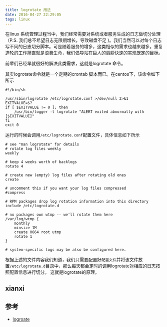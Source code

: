 ```yaml
---
title: logrotate 用法
date: 2016-04-27 22:29:05
tags: linux
---
```


在linux 系统管理过程当中，我们经常需要对系统或者服务生成的日志做切分处理（P.S. 我们总不希望日志无限期增长，导致磁盘不足 )。我们当然可以对每个日志写不同的日志切分脚本。可是随着服务的增多，这类相似的需求也越来越多。重复造轮的工作简直就是浪费生命，我们倡导站在巨人的肩膀快速的实现既定的目标。

前辈们已经早就很好的解决此类需求，这就是logrotate 命令。

其实logrotate命令就是一个定期的crontab 脚本而已。在centos下，该命令如下所示

```shell
#!/bin/sh

/usr/sbin/logrotate /etc/logrotate.conf >/dev/null 2>&1
EXITVALUE=$?
if [ $EXITVALUE != 0 ]; then
    /usr/bin/logger -t logrotate "ALERT exited abnormally with [$EXITVALUE]"
fi
exit 0
```
运行的时候会调用`/etc/logrotate.conf`配置文件，具体信息如下所示

```
# see "man logrotate" for details
# rotate log files weekly
weekly

# keep 4 weeks worth of backlogs
rotate 4

# create new (empty) log files after rotating old ones
create

# uncomment this if you want your log files compressed
#compress

# RPM packages drop log rotation information into this directory
include /etc/logrotate.d

# no packages own wtmp -- we'll rotate them here
/var/log/wtmp {
    monthly
    minsize 1M
    create 0664 root utmp
    rotate 1
}

# system-specific logs may be also be configured here.
```

根据上述的文件内容我们知道，我们只需要配置好`配置文件`并将该文件放置`/etc/logrotate.d`目录中，那么每天都会定时的调用logrotate对相应的日志按照配置信息进行切分。
这就是logrotate的原理。

## xianxi

## 参考

* [logroate](http://www.linuxcommand.org/man_pages/logrotate8.html)

